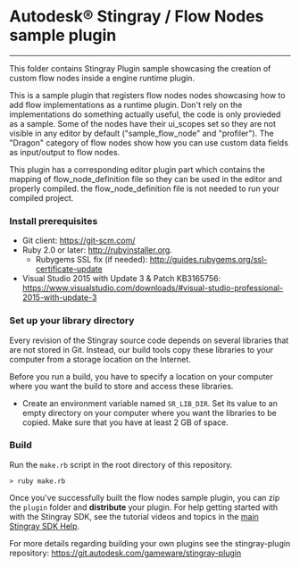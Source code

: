 # Autodesk® Stingray / Flow Nodes sample plugin
---

This folder contains Stingray Plugin sample showcasing the creation of custom flow nodes inside a engine runtime plugin.

This is a sample plugin that registers flow nodes nodes showcasing how to add flow implementations as a runtime plugin. Don't rely on the implementations do something actually useful, the code is only provieded as a sample.
Some of the nodes have their ui_scopes set so they are not visible in any editor by default ("sample_flow_node" and "profiler"). The "Dragon" category of flow nodes show how you can use custom data fields as input/output to flow nodes.

This plugin has a corresponding editor plugin part which contains the mapping of flow_node_definition file so they can be used in the editor and properly compiled. the flow_node_definition file is not needed to run your compiled project.

### Install prerequisites

-   Git client: <https://git-scm.com/>
-   Ruby 2.0 or later: <http://rubyinstaller.org>.
    -   Rubygems SSL fix (if needed): <http://guides.rubygems.org/ssl-certificate-update>
-   Visual Studio 2015 with Update 3 & Patch KB3165756: <https://www.visualstudio.com/downloads/#visual-studio-professional-2015-with-update-3>

### Set up your library directory

Every revision of the Stingray source code depends on several libraries that are not stored in Git. Instead, our build tools copy these libraries to your computer from a storage location on the Internet.

Before you run a build, you have to specify a location on your computer where you want the build to store and access these libraries.

-   Create an environment variable named `SR_LIB_DIR`. Set its value to an empty directory on your computer where you want the libraries to be copied. Make sure that you have at least 2 GB of space.

### Build

Run the `make.rb` script in the root directory of this repository.

~~~
> ruby make.rb
~~~

Once you've successfully built the flow nodes sample plugin, you can zip the `plugin` folder and **distribute** your plugin. For help getting started with with the Stingray SDK, see the tutorial videos and topics in the [main Stingray SDK Help](http://help.autodesk.com/view/Stingray/ENU/?guid=__sdk_help_introduction_html).

For more details regarding building your own plugins see the stingray-plugin repository: https://git.autodesk.com/gameware/stingray-plugin
